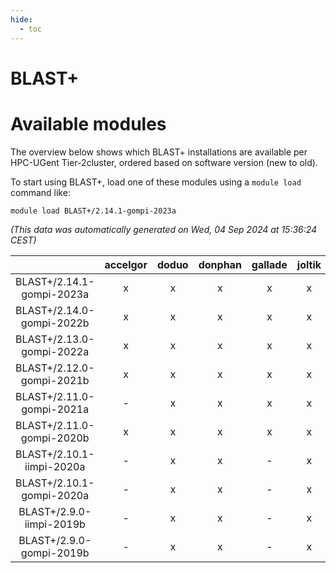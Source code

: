 ```yaml
---
hide:
  - toc
---
```


BLAST+
======

# Available modules


The overview below shows which BLAST+ installations are available per HPC-UGent Tier-2cluster, ordered based on software version (new to old).

To start using BLAST+, load one of these modules using a `module load` command like:

```shell
module load BLAST+/2.14.1-gompi-2023a
```

*(This data was automatically generated on Wed, 04 Sep 2024 at 15:36:24 CEST)*  

| |accelgor|doduo|donphan|gallade|joltik|shinx|skitty|
| :---: | :---: | :---: | :---: | :---: | :---: | :---: | :---: |
|BLAST+/2.14.1-gompi-2023a|x|x|x|x|x|x|x|
|BLAST+/2.14.0-gompi-2022b|x|x|x|x|x|-|x|
|BLAST+/2.13.0-gompi-2022a|x|x|x|x|x|-|x|
|BLAST+/2.12.0-gompi-2021b|x|x|x|x|x|-|x|
|BLAST+/2.11.0-gompi-2021a|-|x|x|x|x|-|x|
|BLAST+/2.11.0-gompi-2020b|x|x|x|x|x|-|x|
|BLAST+/2.10.1-iimpi-2020a|-|x|x|-|x|-|x|
|BLAST+/2.10.1-gompi-2020a|-|x|x|-|x|-|x|
|BLAST+/2.9.0-iimpi-2019b|-|x|x|-|x|-|x|
|BLAST+/2.9.0-gompi-2019b|-|x|x|-|x|-|x|
